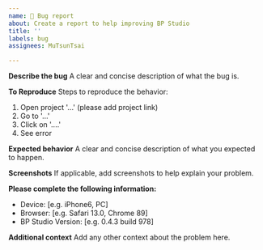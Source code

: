 ```yaml
---
name: 🐛 Bug report
about: Create a report to help improving BP Studio
title: ''
labels: bug
assignees: MuTsunTsai

---
```


**Describe the bug**
A clear and concise description of what the bug is.

**To Reproduce**
Steps to reproduce the behavior:
1. Open project '...' (please add project link)
2. Go to '...'
3. Click on '....'
4. See error

**Expected behavior**
A clear and concise description of what you expected to happen.

**Screenshots**
If applicable, add screenshots to help explain your problem.

**Please complete the following information:**
 - Device: [e.g. iPhone6, PC]
 - Browser: [e.g. Safari 13.0, Chrome 89]
 - BP Studio Version: [e.g. 0.4.3 build 978]

**Additional context**
Add any other context about the problem here.

